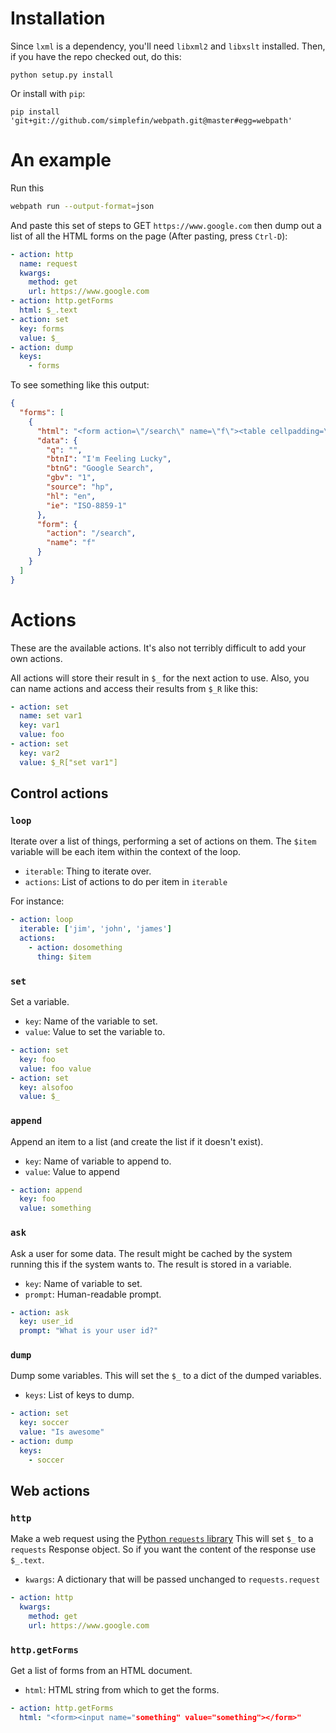 <!--
Copyright (c) The SimpleFIN Team
See LICENSE for details.
-->

# Installation #

Since `lxml` is a dependency, you'll need `libxml2` and `libxslt` installed.
Then, if you have the repo checked out, do this:

```
python setup.py install
```

Or install with `pip`:

```
pip install 'git+git://github.com/simplefin/webpath.git@master#egg=webpath'
```

# An example #

Run this

```bash
webpath run --output-format=json
```

And paste this set of steps to GET `https://www.google.com` then dump out a list
of all the HTML forms on the page  (After pasting, press `Ctrl-D`):

```yaml
- action: http
  name: request
  kwargs:
    method: get
    url: https://www.google.com
- action: http.getForms
  html: $_.text
- action: set
  key: forms
  value: $_
- action: dump
  keys: 
    - forms
```

To see something like this output:

```json
{
  "forms": [
    {
      "html": "<form action=\"/search\" name=\"f\"><table cellpadding=\"0\" cellspacing=\"0\"><tr valign=\"top\"><td width=\"25%\">&#160;</td><td align=\"center\" nowrap><input name=\"ie\" value=\"ISO-8859-1\" type=\"hidden\"><input value=\"en\" name=\"hl\" type=\"hidden\"><input name=\"source\" type=\"hidden\" value=\"hp\"><div class=\"ds\" style=\"height:32px;margin:4px 0\"><input style=\"color:#000;margin:0;padding:5px 8px 0 6px;vertical-align:top\" autocomplete=\"off\" class=\"lst\" value=\"\" title=\"Google Search\" maxlength=\"2048\" name=\"q\" size=\"57\"></div><br style=\"line-height:0\"><span class=\"ds\"><span class=\"lsbb\"><input class=\"lsb\" value=\"Google Search\" name=\"btnG\" type=\"submit\"></span></span><span class=\"ds\"><span class=\"lsbb\"><input class=\"lsb\" value=\"I'm Feeling Lucky\" name=\"btnI\" onclick=\"if(this.form.q.value)this.checked=1; else top.location='/doodles/'\" type=\"submit\"></span></span></td><td class=\"fl sblc\" align=\"left\" nowrap width=\"25%\"><a href=\"/advanced_search?hl=en&amp;authuser=0\">Advanced search</a><a href=\"/language_tools?hl=en&amp;authuser=0\">Language tools</a></td></tr></table><input id=\"gbv\" name=\"gbv\" type=\"hidden\" value=\"1\"></form>", 
      "data": {
        "q": "", 
        "btnI": "I'm Feeling Lucky", 
        "btnG": "Google Search", 
        "gbv": "1", 
        "source": "hp", 
        "hl": "en", 
        "ie": "ISO-8859-1"
      }, 
      "form": {
        "action": "/search", 
        "name": "f"
      }
    }
  ]
}
```

# Actions #

These are the available actions.  It's also not terribly difficult to add
your own actions.

All actions will store their result in `$_` for the next action to use.  Also,
you can name actions and access their results from `$_R` like this:

```yaml
- action: set
  name: set var1
  key: var1
  value: foo
- action: set
  key: var2
  value: $_R["set var1"]
```

## Control actions ##

### `loop` ###

Iterate over a list of things, performing a set of actions on them.  The
`$item` variable will be each item within the context of the loop.

- `iterable`: Thing to iterate over.
- `actions`: List of actions to do per item in `iterable`

For instance:

```yaml
- action: loop
  iterable: ['jim', 'john', 'james']
  actions:
    - action: dosomething
      thing: $item
```


### `set` ###

Set a variable.

- `key`: Name of the variable to set.
- `value`: Value to set the variable to.

```yaml
- action: set
  key: foo
  value: foo value
- action: set
  key: alsofoo
  value: $_
```


### `append` ###

Append an item to a list (and create the list if it doesn't exist).

- `key`: Name of variable to append to.
- `value`: Value to append

```yaml
- action: append
  key: foo
  value: something
```


### `ask` ###

Ask a user for some data.  The result might be cached by the system running
this if the system wants to.  The result is stored in a variable.

- `key`: Name of variable to set.
- `prompt`: Human-readable prompt.

```yaml
- action: ask
  key: user_id
  prompt: "What is your user id?"
```


### `dump` ###

Dump some variables.  This will set the `$_` to a dict of the dumped
variables.

- `keys`: List of keys to dump.

```yaml
- action: set
  key: soccer
  value: "Is awesome"
- action: dump
  keys:
    - soccer
```


## Web actions ##


### `http` ###

Make a web request using the [Python `requests` library](http://docs.python-requests.org/)
This will set `$_` to a `requests` Response object.  So if you want the content
of the response use `$_.text`.

- `kwargs`: A dictionary that will be passed unchanged to `requests.request`

```yaml
- action: http
  kwargs:
    method: get
    url: https://www.google.com
```


### `http.getForms` ###

Get a list of forms from an HTML document.

- `html`: HTML string from which to get the forms.

```yaml
- action: http.getForms
  html: "<form><input name="something" value="something"></form>"
```
